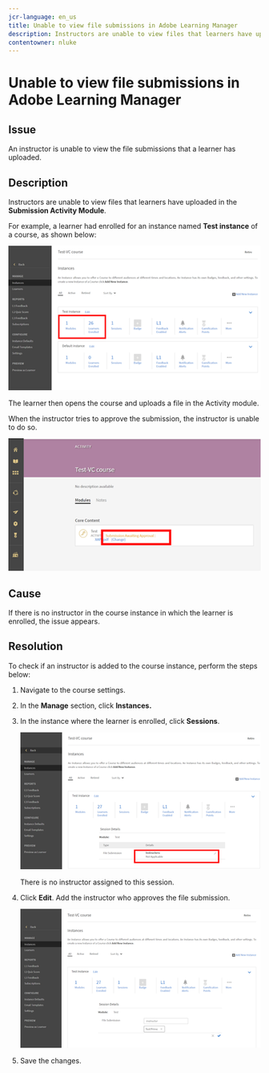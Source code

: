 ```yaml
---
jcr-language: en_us
title: Unable to view file submissions in Adobe Learning Manager
description: Instructors are unable to view files that learners have uploaded in the Submission Activity Module.
contentowner: nluke
---
```



# Unable to view file submissions in Adobe Learning Manager

## Issue

An instructor is unable to view the file submissions that a learner has uploaded.

## Description

Instructors are unable to view files that learners have uploaded in the **Submission Activity Module**.

For example, a learner had enrolled for an instance named **Test instance** of a course, as shown below:

![](assets/test-instance.png)

The learner then opens the course and uploads a file in the Activity module.

When the instructor tries to approve the submission, the instructor is unable to do so.

![](assets/activity.png)

## Cause

If there is no instructor in the course instance in which the learner is enrolled, the issue appears.

## Resolution

To check if an instructor is added to the course instance, perform the steps below:

1. Navigate to the course settings.
1. In the **Manage** section, click **Instances.**
1. In the instance where the learner is enrolled, click **Sessions**.

   ![](assets/check-instructor.png)

   There is no instructor assigned to this session.

1. Click **Edit**. Add the instructor who approves the file submission.

   ![](assets/assign-instructor.png)

1. Save the changes.

